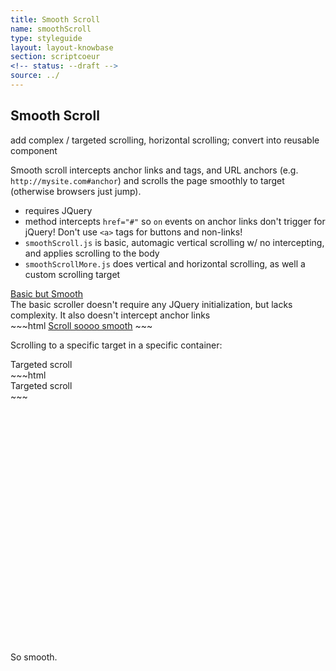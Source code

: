 ```yaml
---
title: Smooth Scroll
name: smoothScroll
type: styleguide
layout: layout-knowbase
section: scriptcoeur
<!-- status: --draft -->
source: ../
---
```


<main markdown="1">

## Smooth Scroll

<div class="_message --warning" markdown="1">
  add complex / targeted scrolling, horizontal scrolling; convert into reusable component
</div>


Smooth scroll intercepts anchor links and tags, and URL anchors (e.g. `http://mysite.com#anchor`) and scrolls the page smoothly to target (otherwise browsers just jump).

- requires JQuery
- method intercepts `href="#"` so `on` events on anchor links don't trigger for jQuery! Don't use `<a>` tags for buttons and non-links!
- `smoothScroll.js` is basic, automagic vertical scrolling w/ no intercepting, and applies scrolling to the body
- `smoothScrollMore.js` does vertical and horizontal scrolling, as well a custom scrolling target

<div class="_styleguide-example">
  <div>
    <a class="" href="#smooth">Basic but Smooth</a>
    <script src="../javascripts/scriptcoeur/smoothScroll.js" type="text/javascript"></script>
  </div>
  The basic scroller doesn't require any JQuery initialization, but lacks complexity. It also doesn't intercept anchor links
</div>
~~~html
<a class="" href="#smooth">Scroll soooo smooth</a>
<script src="../javascripts/scriptcoeur/smoothScroll.js" type="text/javascript"></script>
~~~

Scrolling to a specific target in a specific container:

<div class="_styleguide-example">
  <div class="_button --short --outline" onclick="verticalScrollTo(-50, '#smooth', 'html, body')">Targeted scroll</div>
</div>
~~~html
<div class="_button --short --outline" onclick="verticalScrollTo(0, '#smooth', 'html, body')">Targeted scroll</div>
~~~



<div class="" id="smooth" style="margin-top: 400px">
  So smooth.
</div>

</main>


